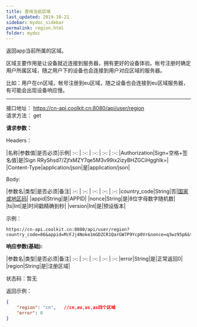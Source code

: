 ```yaml
---
title: 查询当前区域
last_updated: 2019-10-21
sidebar: mydoc_sidebar
permalink: region.html
folder: mydoc
---
```


返回app当前所属的区域。

区域主要作用是让设备就近连接到服务器，拥有更好的设备体验。帐号注册时确定用户所属区域，随之用户下的设备也会连接到用户对应区域的服务器。

比如：用户在cn区域，帐号注册到eu区域，随之设备也会连接到eu区域服务器，有可能会出现设备响应慢。

---

接口地址： https://cn-api.coolkit.cn:8080/api/user/region  
请求方法： get

**请求参数：**

Headers：

|名称|参数值|是否必须|示例|
:-: | :-: | :-: | :-: | :-:
|Authorization|Sign+空格+签名值|是|Sign RRyShsd7/ZjfxMZY7qe5M3v99ix2izyBHZGCiHgghIk=|
|Content-Type|application/json|是|application/json|

Body:

|参数名|类型|是否必须|备注|
:-: | :-: | :-: | :-: | :-:
|country_code|String|否|[国家或地区码](http://www.yadexp.com/yadexp/209/d.htm)|
|appid|String|是|APPID|
|nonce|String|是|8位字母数字随机数|
|ts|Int|是|时间戳精确到秒|
|version|Int|是|预设版本|

示例：

```
https://cn-api.coolkit.cn:8080/api/user/region?country_code=86&appid=McFJj4Noke1mGDZCR1QarGW7P9Ycp0Vr&nonce=q3wz95p6&ts=1558004249&version=8
```

**响应参数(基础):**

|参数名|类型|是否必须|备注|
:-: | :-: | :-: | :-: | :-:
|error|String|是|正常返回0|
|region|String|是|注册区域|

状态码：暂无

返回示例：

```Json
{
    "region": "cn",   //cn,eu,us,as四个区域
    "error": 0
}
```